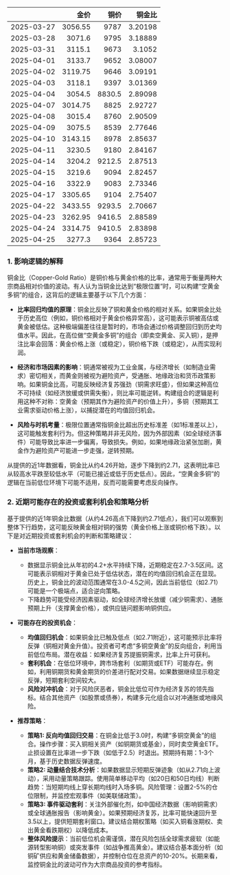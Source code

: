 |            |    金价 |   铜价 |   铜金比 |
|:-----------|--------:|-------:|---------:|
| 2025-03-27 | 3056.55 | 9787   |  3.20198 |
| 2025-03-28 | 3071.6  | 9795   |  3.18889 |
| 2025-03-31 | 3115.1  | 9673   |  3.1052  |
| 2025-04-01 | 3133.7  | 9652   |  3.08007 |
| 2025-04-02 | 3119.75 | 9646   |  3.09191 |
| 2025-04-03 | 3118.1  | 9397   |  3.01369 |
| 2025-04-04 | 3054.5  | 8830.5 |  2.89098 |
| 2025-04-07 | 3014.75 | 8825   |  2.92727 |
| 2025-04-08 | 3015.4  | 8760   |  2.90509 |
| 2025-04-09 | 3075.5  | 8539   |  2.77646 |
| 2025-04-10 | 3143.15 | 8978   |  2.85637 |
| 2025-04-11 | 3230.5  | 9180   |  2.84167 |
| 2025-04-14 | 3204.2  | 9212.5 |  2.87513 |
| 2025-04-15 | 3219.6  | 9094   |  2.82457 |
| 2025-04-16 | 3322.9  | 9083   |  2.73346 |
| 2025-04-17 | 3305.65 | 9104   |  2.75407 |
| 2025-04-22 | 3433.55 | 9293.5 |  2.70667 |
| 2025-04-23 | 3262.95 | 9416.5 |  2.88589 |
| 2025-04-24 | 3314.75 | 9410.5 |  2.83898 |
| 2025-04-25 | 3277.3  | 9364   |  2.85723 |

### 1. 影响逻辑的解释

铜金比（Copper-Gold Ratio）是铜价格与黄金价格的比率，通常用于衡量两种大宗商品相对价值的波动。有人认为当铜金比达到“极限位置”时，可以构建“空黄金多铜”的组合，这背后的逻辑主要基于以下几个方面：

- **比率回归均值的原理**：铜金比反映了铜和黄金价格的相对关系。如果铜金比处于历史高位（例如，铜价格相对于黄金价格异常高），这可能表示铜被高估或黄金被低估。这种极端偏差往往是暂时的，市场会通过价格调整回归到历史均值水平。因此，在高位做“空黄金多铜”的组合（即卖空黄金、买入铜），是押注比率会回落：黄金价格上涨（或稳定），铜价格下跌（或稳定），从而实现利润。

- **经济和市场因素的影响**：铜通常被视为工业金属，与经济增长（如制造业需求）密切相关，而黄金则被视为避险资产，受通胀、地缘政治和货币政策影响。如果铜金比高，可能反映经济复苏强劲（铜需求旺盛），但如果这种高位不可持续（如经济放缓或供需失衡），则比率可能逆转。构建组合的逻辑是利用这种不对称：空黄金（预期其作为避险资产的价值上升），多铜（预期其工业需求驱动价格上涨），以捕捉潜在的均值回归机会。

- **风险与时机考量**：极限位置通常指铜金比超出历史标准差（如1标准差以上），这可能触发套利行为。但这种策略并非无风险，因为外部因素（如全球经济事件）可能导致比率进一步偏离，导致损失。例如，如果地缘政治紧张加剧，黄金作为避险资产可能进一步走强，逆转预期。

从提供的近1年数据看，铜金比从约4.26开始，逐步下降到约2.71，这表明比率已从较高水平跌至较低水平（可能已接近或低于历史低点）。因此，“空黄金多铜”的逻辑在当前低位环境下可能不适用，反而可能需要考虑反向操作。

### 2. 近期可能存在的投资或套利机会和策略分析

基于提供的近1年铜金比数据（从约4.26高点下降到约2.71低点），我们可以观察到整体下行趋势，这可能反映黄金相对铜的强势（黄金价格上涨或铜价格下跌）。以下是对近期投资或套利机会的判断和策略建议：

- **当前市场观察**：
  - 数据显示铜金比从年初的4.2+水平持续下降，近期稳定在2.7-3.5区间。这可能表示铜相对于黄金已处于低估状态，潜在的均值回归机会正在显现。历史上，铜金比的波动范围通常在3.0-4.5之间，因此当前低位（如2.71）可能是一个极端点，适合逆向策略。
  - 下降趋势可能受经济因素驱动，如全球经济增长放缓（减少铜需求）、通胀预期上升（支撑黄金价格），或供应链问题影响铜供应。

- **可能存在的投资机会**：
  - **均值回归机会**：如果铜金比已触及低点（如2.71附近），这可能预示比率将反弹（铜相对黄金升值）。投资者可考虑“多铜空黄金”的反向组合，利用当前低位布局。潜在收益：如果经济复苏提振铜需求，比率上升可获利。
  - **套利机会**：在低位环境中，跨市场套利（如期货或ETF）可能存在。例如，利用铜期货和黄金期货的价差进行配对交易。如果数据继续显示稳定反弹，短期套利空间较大。
  - **风险对冲机会**：对于风险厌恶者，铜金比低位可作为经济复苏的领先指标。结合其他资产（如股票或债券），构建多元化组合以对冲通胀或地缘风险。

- **推荐策略**：
  - **策略1: 反向均值回归交易**：在铜金比低于3.0时，构建“多铜空黄金”的组合。操作步骤：买入铜相关资产（如铜期货或基金），同时卖空黄金ETF。止损设置在比率进一步下跌（如低于2.5）时退出。预期持有期：1-3个月，基于历史数据反弹速度。
  - **策略2: 动量结合技术分析**：如果数据显示短期反弹迹象（如从2.71向上波动），采用动量策略跟踪。使用简单移动平均（如20日和50日均线）判断趋势：当短期均线上穿长期均线时入场多铜。风险管理：设置2-5%的仓位限制，并监控宏观事件（如美联储政策）。
  - **策略3: 事件驱动套利**：关注外部催化剂，如中国经济数据（影响铜需求）或全球通胀报告（影响黄金）。如果预期经济复苏，比率可能快速回升至3.5以上，提供短期套利窗口。建议结合期权策略（如买入铜看涨期权、卖出黄金看跌期权）以降低成本。
  - **整体风险提示**：当前低位机会需谨慎，潜在风险包括全球需求疲软（如能源转型影响铜）或突发事件（如战争推高黄金）。建议结合基本面分析（如铜矿供应和黄金储备数据），并控制仓位在总资产的10-20%。长期来看，监控铜金比的波动可作为大宗商品投资的参考指标。